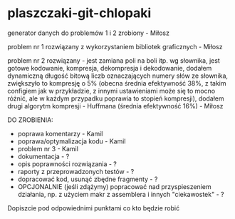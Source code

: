 # plaszczaki-git-chlopaki

generator danych do problemów 1 i 2 zrobiony - Miłosz

problem nr 1 rozwiązany z wykorzystaniem bibliotek graficznych - Miłosz

problem nr 2 rozwiązany - jest zamiana poli na boli itp. wg słownika, jest gotowe kodowanie, kompresja, dekompresja i dekodowanie, dodałem dynamiczną długość bitową liczb oznaczających numery słów ze słownika, zwiększyło to kompresję o 5% (obecna średnia efektywność 38%, z takim configiem jak w przykładzie, z innymi ustawieniami może się to mocno różnić, ale w każdym przypadku poprawia to stopień kompresji), dodałem drugi algorytm kompresji - Huffmana (średnia efektywność 16%) - Miłosz

DO ZROBIENIA:
- poprawa komentarzy - Kamil
- poprawa/optymalizacja kodu - Kamil
- problem nr 3 - Kamil
- dokumentacja - ?
- opis poprawności rozwiązania - ?
- raporty z przeprowadzonych testów - ?
- dopracować kod, usunąć zbędne fragmenty - ?
- OPCJONALNIE (jeśli zdążymy) popracować nad przyspieszeniem działania, np. z użyciem makr z assemblera i innych "ciekawostek" - ?

Dopiszcie pod odpowiednimi punktami co kto będzie robić
